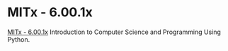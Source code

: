 # MITx - 6.00.1x

[MITx - 6.00.1x](https://learning.edx.org/course/course-v1:MITx+6.00.1x+2T2021/home) Introduction to Computer Science and Programming Using Python.

